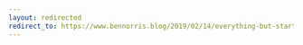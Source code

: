 ```yaml
---
layout: redirected
redirect_to: https://www.bennorris.blog/2019/02/14/everything-but-starting.html
---
```

